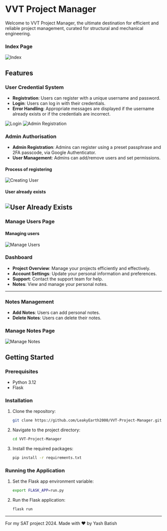 # VVT Project Manager

Welcome to VVT Project Manager, the ultimate destination for efficient and reliable project management, curated for structural and mechanical engineering.
### Index Page
![Index](https://github.com/user-attachments/assets/59d1fb23-0fcd-4ca3-9bf8-9b7e3d3dda85)

## Features

### User Credential System
- **Registration**: Users can register with a unique username and password.
- **Login**: Users can log in with their credentials.
- **Error Handling**: Appropriate messages are displayed if the username already exists or if the credentials are incorrect.

![Login](https://github.com/user-attachments/assets/d56e38e4-cfca-4d7e-b491-a4fffb686839)
![Admin Registration](https://github.com/user-attachments/assets/5ce11b54-7d1f-4d6a-bf53-b5e9580ff81f)

### Admin Authorisation
- **Admin Registration**: Admins can register using a preset passphrase and 2FA passcode, via Google Authenticator.
- **User Management**: Admins can add/remove users and set permissions.

#### Process of registering
![Creating User](https://github.com/user-attachments/assets/2e5d4733-5a2b-4e0f-988a-e7a2ff894a63)

#### User already exists
![User Already Exists](https://github.com/user-attachments/assets/1494df6c-ddfb-4f99-ba96-7c715ec3a5cd)
----
### Manage Users Page
#### Managing users
![Manage Users](https://github.com/user-attachments/assets/26f0e955-42ff-47ce-bbf6-dc0834a54f09)

### Dashboard
- **Project Overview**: Manage your projects efficiently and effectively.
- **Account Settings**: Update your personal information and preferences.
- **Support**: Contact the support team for help.
- **Notes**: View and manage your personal notes.
----

### Notes Management
- **Add Notes**: Users can add personal notes.
- **Delete Notes**: Users can delete their notes.

### Manage Notes Page
![Manage Notes](https://github.com/user-attachments/assets/b4b3fc7c-ccae-4c0f-9a20-5d36eee0b958)


## Getting Started

### Prerequisites
- Python 3.12
- Flask

### Installation
1. Clone the repository:
    ```sh
    git clone https://github.com/LeakyEarth2000/VVT-Project-Manager.git
    ```
2. Navigate to the project directory:
    ```sh
    cd VVT-Project-Manager
    ```
3. Install the required packages:
    ```sh
    pip install -r requirements.txt
    ```

### Running the Application
1. Set the Flask app environment variable:
    ```sh
    export FLASK_APP=run.py
    ```
2. Run the Flask application:
    ```sh
    flask run
    ```

---

For my SAT project 2024. Made with ❤️ by Yash Batish

